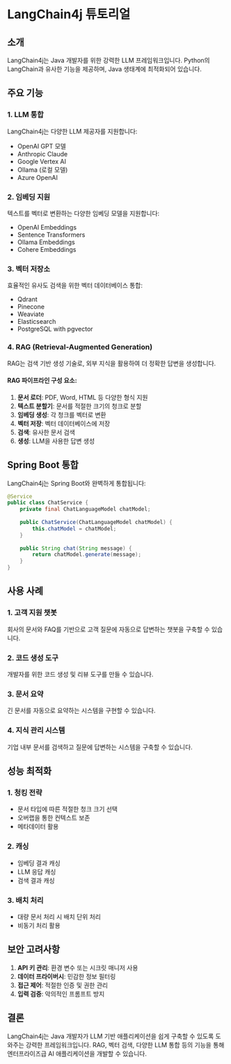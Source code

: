 # LangChain4j 튜토리얼

## 소개
LangChain4j는 Java 개발자를 위한 강력한 LLM 프레임워크입니다. Python의 LangChain과 유사한 기능을 제공하며, Java 생태계에 최적화되어 있습니다.

## 주요 기능

### 1. LLM 통합
LangChain4j는 다양한 LLM 제공자를 지원합니다:
- OpenAI GPT 모델
- Anthropic Claude
- Google Vertex AI
- Ollama (로컬 모델)
- Azure OpenAI

### 2. 임베딩 지원
텍스트를 벡터로 변환하는 다양한 임베딩 모델을 지원합니다:
- OpenAI Embeddings
- Sentence Transformers
- Ollama Embeddings
- Cohere Embeddings

### 3. 벡터 저장소
효율적인 유사도 검색을 위한 벡터 데이터베이스 통합:
- Qdrant
- Pinecone
- Weaviate
- Elasticsearch
- PostgreSQL with pgvector

### 4. RAG (Retrieval-Augmented Generation)
RAG는 검색 기반 생성 기술로, 외부 지식을 활용하여 더 정확한 답변을 생성합니다.

#### RAG 파이프라인 구성 요소:
1. **문서 로더**: PDF, Word, HTML 등 다양한 형식 지원
2. **텍스트 분할기**: 문서를 적절한 크기의 청크로 분할
3. **임베딩 생성**: 각 청크를 벡터로 변환
4. **벡터 저장**: 벡터 데이터베이스에 저장
5. **검색**: 유사한 문서 검색
6. **생성**: LLM을 사용한 답변 생성

## Spring Boot 통합

LangChain4j는 Spring Boot와 완벽하게 통합됩니다:

```java
@Service
public class ChatService {
    private final ChatLanguageModel chatModel;
    
    public ChatService(ChatLanguageModel chatModel) {
        this.chatModel = chatModel;
    }
    
    public String chat(String message) {
        return chatModel.generate(message);
    }
}
```

## 사용 사례

### 1. 고객 지원 챗봇
회사의 문서와 FAQ를 기반으로 고객 질문에 자동으로 답변하는 챗봇을 구축할 수 있습니다.

### 2. 코드 생성 도구
개발자를 위한 코드 생성 및 리뷰 도구를 만들 수 있습니다.

### 3. 문서 요약
긴 문서를 자동으로 요약하는 시스템을 구현할 수 있습니다.

### 4. 지식 관리 시스템
기업 내부 문서를 검색하고 질문에 답변하는 시스템을 구축할 수 있습니다.

## 성능 최적화

### 1. 청킹 전략
- 문서 타입에 따른 적절한 청크 크기 선택
- 오버랩을 통한 컨텍스트 보존
- 메타데이터 활용

### 2. 캐싱
- 임베딩 결과 캐싱
- LLM 응답 캐싱
- 검색 결과 캐싱

### 3. 배치 처리
- 대량 문서 처리 시 배치 단위 처리
- 비동기 처리 활용

## 보안 고려사항

1. **API 키 관리**: 환경 변수 또는 시크릿 매니저 사용
2. **데이터 프라이버시**: 민감한 정보 필터링
3. **접근 제어**: 적절한 인증 및 권한 관리
4. **입력 검증**: 악의적인 프롬프트 방지

## 결론
LangChain4j는 Java 개발자가 LLM 기반 애플리케이션을 쉽게 구축할 수 있도록 도와주는 강력한 프레임워크입니다. RAG, 벡터 검색, 다양한 LLM 통합 등의 기능을 통해 엔터프라이즈급 AI 애플리케이션을 개발할 수 있습니다.